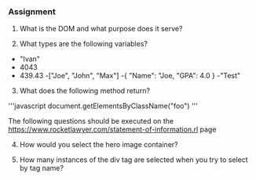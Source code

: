 ### Assignment

1. What is the DOM and what purpose does it serve?

2. What types are the following variables?

- "Ivan"
- 4043
- 439.43
-["Joe", "John", "Max"]
-{ "Name": "Joe, "GPA": 4.0 }
-"Test"

3. What does the following method return?

'''javascript
document.getElementsByClassName("foo")
'''

The following questions should be executed on the https://www.rocketlawyer.com/statement-of-information.rl page

4. How would you select the hero image container?

5. How many instances of the div tag are selected when you try to select by tag name?
